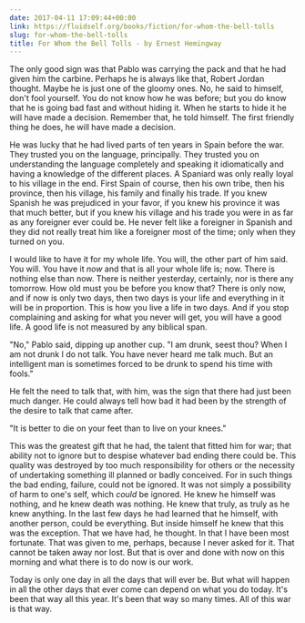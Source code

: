 ```yaml
---
date: 2017-04-11 17:09:44+00:00
link: https://fluidself.org/books/fiction/for-whom-the-bell-tolls
slug: for-whom-the-bell-tolls
title: For Whom the Bell Tolls - by Ernest Hemingway
---
```


The only good sign was that Pablo was carrying the pack and that he had given him the carbine. Perhaps he is always like that, Robert Jordan thought. Maybe he is just one of the gloomy ones. No, he said to himself, don't fool yourself. You do not know how he was before; but you do know that he is going bad fast and without hiding it. When he starts to hide it he will have made a decision. Remember that, he told himself. The first friendly thing he does, he will have made a decision.

He was lucky that he had lived parts of ten years in Spain before the war. They trusted you on the language, principally. They trusted you on understanding the language completely and speaking it idiomatically and having a knowledge of the different places. A Spaniard was only really loyal to his village in the end. First Spain of course, then his own tribe, then his province, then his village, his family and finally his trade. If you knew Spanish he was prejudiced in your favor, if you knew his province it was that much better, but if you knew his village and his trade you were in as far as any foreigner ever could be. He never felt like a foreigner in Spanish and they did not really treat him like a foreigner most of the time; only when they turned on you.

I would like to have it for my whole life. You will, the other part of him said. You will. You have it _now_ and that is all your whole life is; now. There is nothing else than now. There is neither yesterday, certainly, nor is there any tomorrow. How old must you be before you know that? There is only now, and if now is only two days, then two days is your life and everything in it will be in proportion. This is how you live a life in two days. And if you stop complaining and asking for what you never will get, you will have a good life. A good life is not measured by any biblical span.

"No," Pablo said, dipping up another cup. "I am drunk, seest thou? When I am not drunk I do not talk. You have never heard me talk much. But an intelligent man is sometimes forced to be drunk to spend his time with fools."

He felt the need to talk that, with him, was the sign that there had just been much danger. He could always tell how bad it had been by the strength of the desire to talk that came after.

"It is better to die on your feet than to live on your knees."

This was the greatest gift that he had, the talent that fitted him for war; that ability not to ignore but to despise whatever bad ending there could be. This quality was destroyed by too much responsibility for others or the necessity of undertaking something ill planned or badly conceived. For in such things the bad ending, failure, could not be ignored. It was not simply a possibility of harm to one's self, which _could_ be ignored. He knew he himself was nothing, and he knew death was nothing. He knew that truly, as truly as he knew anything. In the last few days he had learned that he himself, with another person, could be everything. But inside himself he knew that this was the exception. That we have had, he thought. In that I have been most fortunate. That was given to me, perhaps, because I never asked for it. That cannot be taken away nor lost. But that is over and done with now on this morning and what there is to do now is our work.

Today is only one day in all the days that will ever be. But what will happen in all the other days that ever come can depend on what you do today. It's been that way all this year. It's been that way so many times. All of this war is that way.
